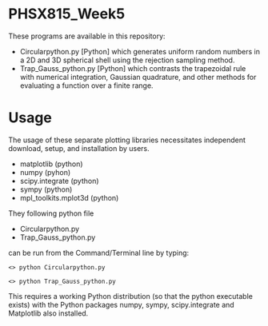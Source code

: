 # PHSX815_Week5

These programs are available in this repository:

* Circularpython.py [Python] which generates uniform random numbers in a 2D and 3D spherical shell using the rejection sampling method.
* Trap_Gauss_python.py [Python] which contrasts the trapezoidal rule with numerical integration, Gaussian quadrature, and other methods for evaluating a function over a finite range.

# Usage

The usage of these separate plotting libraries necessitates independent download, setup, and installation by users.

* matplotlib (python)
* numpy (pyhon)
* scipy.integrate (python)
* sympy (python)
* mpl_toolkits.mplot3d (python)

They following python file 

* Circularpython.py 
* Trap_Gauss_python.py

can be run from the Command/Terminal line by typing:

`<> python Circularpython.py `

`<> python Trap_Gauss_python.py`

This requires a working Python distribution (so that the python executable exists) with the Python packages numpy, sympy, scipy.integrate and Matplotlib also installed.
